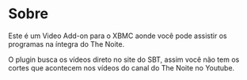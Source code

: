 # Sobre

Este é um Video Add-on para o XBMC aonde você pode assistir os programas na íntegra do The Noite.

O plugin busca os vídeos direto no site do SBT, assim você não tem os cortes que acontecem nos vídeos 
do canal do The Noite no Youtube.
